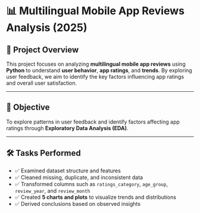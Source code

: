 # 📊 Multilingual Mobile App Reviews Analysis (2025)

## 📌 Project Overview
This project focuses on analyzing **multilingual mobile app reviews** using **Python** to understand **user behavior**, **app ratings**, and **trends**. By exploring user feedback, we aim to identify the key factors influencing app ratings and overall user satisfaction.

---

## 🎯 Objective
To explore patterns in user feedback and identify factors affecting app ratings through **Exploratory Data Analysis (EDA)**.

---

## 🛠️ Tasks Performed
- ✅ Examined dataset structure and features  
- ✅ Cleaned missing, duplicate, and inconsistent data  
- ✅ Transformed columns such as `ratings_category`, `age_group`, `review_year`, and `review_month`  
- ✅ Created **5 charts and plots** to visualize trends and distributions  
- ✅ Derived conclusions based on observed insights  


